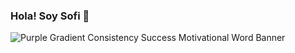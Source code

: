### Hola! Soy Sofi 👋
![Purple Gradient Consistency Success Motivational Word Banner](https://github.com/Soffcsr/Soffcsr/assets/14961209/30da26a2-d44f-48b7-97b9-b299bf12391d)

<!--
**Soffcsr/Soffcsr** is a ✨ _special_ ✨ repository because its `README.md` (this file) appears on your GitHub profile.

Here are some ideas to get you started:

- 🔭 I’m currently working on ...
- 🌱 I’m currently learning ...
- 👯 I’m looking to collaborate on ...
- 🤔 I’m looking for help with ...
- 💬 Ask me about ...
- 📫 How to reach me: ...
- 😄 Pronouns: ...
- ⚡ Fun fact: ...
-->
